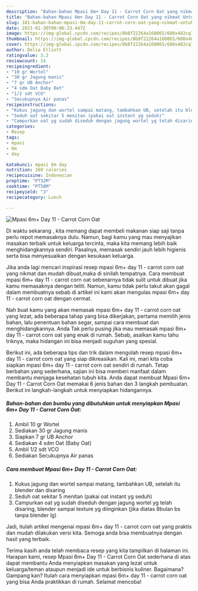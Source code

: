 ```yaml
---
description: "Bahan-bahan Mpasi 6m+ Day 11 - Carrot Corn Oat yang nikmat Untuk Jualan"
title: "Bahan-bahan Mpasi 6m+ Day 11 - Carrot Corn Oat yang nikmat Untuk Jualan"
slug: 181-bahan-bahan-mpasi-6m-day-11-carrot-corn-oat-yang-nikmat-untuk-jualan
date: 2021-01-30T00:06:23.447Z
image: https://img-global.cpcdn.com/recipes/8b8f22264a160065/680x482cq70/mpasi-6m-day-11-carrot-corn-oat-foto-resep-utama.jpg
thumbnail: https://img-global.cpcdn.com/recipes/8b8f22264a160065/680x482cq70/mpasi-6m-day-11-carrot-corn-oat-foto-resep-utama.jpg
cover: https://img-global.cpcdn.com/recipes/8b8f22264a160065/680x482cq70/mpasi-6m-day-11-carrot-corn-oat-foto-resep-utama.jpg
author: Delia Elliott
ratingvalue: 3.2
reviewcount: 14
recipeingredient:
- "10 gr Wortel"
- "30 gr Jagung manis"
- "7 gr UB Anchor"
- "4 sdm Oat Baby Oat"
- "1/2 sdt VCO"
- "Secukupnya Air panas"
recipeinstructions:
- "Kukus jagung dan wortel sampai matang, tambahkan UB, setelah itu blender dan disaring"
- "Seduh oat sekitar 5 menitan (pakai oat instant yg seduh)"
- "Campurkan oat yg sudah diseduh dengan jagung wortel yg telah disaring, blender sampai texture yg diinginkan (jika diatas 8bulan bs tanpa blender lg)"
categories:
- Resep
tags:
- mpasi
- 6m
- day

katakunci: mpasi 6m day 
nutrition: 269 calories
recipecuisine: Indonesian
preptime: "PT32M"
cooktime: "PT58M"
recipeyield: "3"
recipecategory: Lunch

---
```



![Mpasi 6m+ Day 11 - Carrot Corn Oat](https://img-global.cpcdn.com/recipes/8b8f22264a160065/680x482cq70/mpasi-6m-day-11-carrot-corn-oat-foto-resep-utama.jpg)

Di waktu  sekarang , kita memang dapat membeli makanan siap saji tanpa perlu repot memasaknya dulu. Namun, bagi kamu yang mau menyajikan masakan terbaik untuk keluarga tercinta, maka kita memang lebih baik menghidangkannya sendiri. Pasalnya, memasak sendiri jauh lebih higienis serta bisa menyesuaikan dengan kesukaan keluarga.

Jika anda lagi mencari inspirasi resep mpasi 6m+ day 11 - carrot corn oat yang nikmat dan mudah dibuat,maka di sinilah tempatnya. Cara membuat mpasi 6m+ day 11 - carrot corn oat  sebenarnya tidak sulit untuk dibuat jika kamu memasaknya dengan teliti. Namun, kamu tidak perlu takut akan gagal dalam membuatnya 
sebab di artikel ini kami akan mengulas mpasi 6m+ day 11 - carrot corn oat dengan cermat.  



Nah buat kamu yang akan memasak mpasi 6m+ day 11 - carrot corn oat yang lezat, ada beberapa tahap yang bisa dikerjakan, pertama memilih jenis bahan, lalu penentuan bahan segar, sampai cara membuat dan menghidangkannya. Anda Tak perlu pusing jika mau memasak mpasi 6m+ day 11 - carrot corn oat yang enak di rumah. Sebab, asalkan kamu  tahu triknya, maka hidangan ini bisa menjadi suguhan yang spesial.

Berikut ini, ada beberapa tips dan trik dalam mengolah resep mpasi 6m+ day 11 - carrot corn oat yang siap dikreasikan. Kali ini, mari kita coba siapkan mpasi 6m+ day 11 - carrot corn oat sendiri di rumah. Tetap berbahan yang sederhana, sajian ini bisa memberi manfaat dalam membantu menjaga kesehatan tubuh kita. Anda dapat membuat Mpasi 6m+ Day 11 - Carrot Corn Oat memakai 6 jenis bahan dan 3 langkah pembuatan. Berikut ini langkah-langkah untuk menyiapkan hidangannya.

<!--inarticleads1-->

##### Bahan-bahan dan bumbu yang dibutuhkan untuk menyiapkan Mpasi 6m+ Day 11 - Carrot Corn Oat:

1. Ambil 10 gr Wortel
1. Sediakan 30 gr Jagung manis
1. Siapkan 7 gr UB Anchor
1. Sediakan 4 sdm Oat (Baby Oat)
1. Ambil 1/2 sdt VCO
1. Sediakan Secukupnya Air panas




<!--inarticleads2-->

##### Cara membuat Mpasi 6m+ Day 11 - Carrot Corn Oat:

1. Kukus jagung dan wortel sampai matang, tambahkan UB, setelah itu blender dan disaring
1. Seduh oat sekitar 5 menitan (pakai oat instant yg seduh)
1. Campurkan oat yg sudah diseduh dengan jagung wortel yg telah disaring, blender sampai texture yg diinginkan (jika diatas 8bulan bs tanpa blender lg)




Jadi, itulah artikel mengenai  mpasi 6m+ day 11 - carrot corn oat  yang praktis dan mudah dilakukan versi kita. Semoga anda bisa membuatnya dengan hasil yang terbaik. 

Terima kasih anda telah membaca resep yang kita tampilkan di halaman ini. Harapan kami, resep  Mpasi 6m+ Day 11 - Carrot Corn Oat sederhana di atas dapat membantu Anda menyiapkan masakan yang lezat untuk keluarga/teman ataupun menjadi ide untuk berbisnis kuliner. Bagaimana? Gampang kan? Itulah cara menyiapkan mpasi 6m+ day 11 - carrot corn oat yang bisa Anda praktikkan di rumah. Selamat mencoba!


